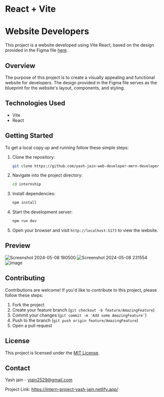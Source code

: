 # React + Vite


# Website Developers

This project is a website developed using Vite React, based on the design provided in the Figma file [here](https://www.figma.com/file/IMfkRNkI5Bm05N8PpxqBeG/Website-Developers?type=design&node-id=0-1&mode=design&t=7vwWDrMdWvrKsrwE-0).

## Overview

The purpose of this project is to create a visually appealing and functional website for developers. The design provided in the Figma file serves as the blueprint for the website's layout, components, and styling.

## Technologies Used

- Vite
- React


## Getting Started

To get a local copy up and running follow these simple steps:

1. Clone the repository:

   ```sh
   git clone https://github.com/yash-jain-web-developer-mern-developer/intern-deploy
   ```

2. Navigate into the project directory:

   ```sh
   cd internship
   ```

3. Install dependencies:

   ```sh
   npm install
   ```

4. Start the development server:

   ```sh
   npm run dev
   ```

5. Open your browser and visit `http://localhost:5173` to view the website.

## Preview


![Screenshot 2024-05-08 180500](https://github.com/yash-jain-web-developer-mern-developer/intern-deploy/assets/105738560/3085fe68-7b5e-43f6-a8a4-42aef8528f35)
![Screenshot 2024-05-08 231554](https://github.com/yash-jain-web-developer-mern-developer/intern-deploy/assets/105738560/eb2d82f2-6762-4b6b-9a65-84b1274fb451)
![image](https://github.com/yash-jain-web-developer-mern-developer/intern-deploy/assets/105738560/7525b35c-f9ae-4f87-8889-413806cbe511)

## Contributing

Contributions are welcome! If you'd like to contribute to this project, please follow these steps:

1. Fork the project
2. Create your feature branch (`git checkout -b feature/AmazingFeature`)
3. Commit your changes (`git commit -m 'Add some AmazingFeature'`)
4. Push to the branch (`git push origin feature/AmazingFeature`)
5. Open a pull request

## License

This project is licensed under the [MIT License](LICENSE).

## Contact

Yash jain - yjain2529@gmail.com

Project Link: https://intern-project-yash-jain.netlify.app/

